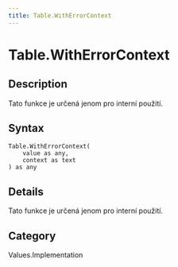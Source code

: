 ```yaml
---
title: Table.WithErrorContext
---
```


# Table.WithErrorContext


## Description

Tato funkce je určená jenom pro interní použití.


## Syntax

```powerquery
Table.WithErrorContext(
    value as any,
    context as text
) as any
```


## Details

Tato funkce je určená jenom pro interní použití.



## Category
Values.Implementation
